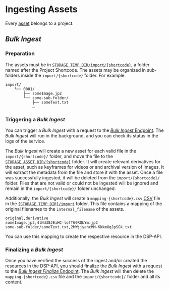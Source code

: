 # Ingesting Assets

Every [asset](index.md#assets) belongs to a project. 

## _Bulk Ingest_

### Preparation
The assets must be in [`STORAGE_TEMP_DIR/import/{shortcode}`](service-configuration.md#storage), a folder named after the Project Shortcode.
The assets may be organized in sub-folders inside the `import/{shortcode}` folder.
For example:
```
import/
    └── 0001/ 
        ├── someImage.jp2
        └── some-sub-folder/
            ├── someText.txt
            …
```

### Triggering a _Bulk Ingest_
You can trigger a _Bulk Ingest_ with a request to the [_Bulk Ingest_ Endpoint](api-endpoints-projects.md#post-projectsshortcodebulk-ingest). 
The _Bulk Ingest_ will run in the background, and you can check its status in the logs of the service.

The _Bulk Ingest_ will create a new asset for each valid file in the `import/{shortcode}/` folder, and move the file to the [`STORAGE_ASSET_DIR/{shortcode}`](service-configuration.md#storage) folder.
It will create relevant derivatives for the asset, such as keyframes for videos or and archival version of images.
It will extract the metadata from the file and store it with the asset.
Once a file was successfully ingested, it will be deleted from the `import/{shortcode}/` folder.
Files that are not valid or could not be ingested will be ignored and remain in the `import/{shortcode}/` folder unchanged.

Additionally, the _Bulk Ingest_ will create a `mapping-{shortcode}.csv` [CSV](https://www.rfc-editor.org/rfc/rfc4180) file in the [`{STORAGE_TEMP_DIR}/import`](service-configuration.md#storage) folder. 
This file contains a mapping of the original filenames to the `internal_filename` of the assets.

```csv
original,derivative
someImage.jp2,4lNd38JEiHC-lofT60RQbYm.jp2
some-sub-folder/someText.txt,2hWjjyahcMM-Kkkm8qJpSGk.txt
```

You can use this mapping to create the respective resource in the DSP-API.

### Finalizing a _Bulk Ingest_
Once you have verified the success of the ingest and/or created the resources in the DSP-API, 
you should finalize the _Bulk Ingest_ with a request to the [_Bulk Ingest Finalize_ Endpoint](api-endpoints-projects.md#post-projectsshortcodebulk-ingestfinalize).
The _Bulk Ingest_ will then delete the `mapping-{shortcode}.csv` file and the `import/{shortcode}/` folder and all its content.
